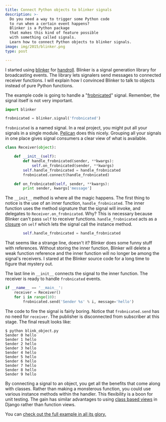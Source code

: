 ```yaml
---
title: Connect Python objects to blinker signals
description: >-
  Do you need a way to trigger some Python code
  to run when a certain event happens?
  Blinker is a Python package
  that makes this kind of feature possible
  with something called signals.
  Learn how to connect Python objects to blinker signals.
image: img/2015/blinker.png
type: post

---
```

I started using [blinker][bl] for [handroll][hr].
Blinker is a signal generation library for broadcasting events.
The library lets signalers send messages
to connected receiver functions.
I will explain how I convinced Blinker to talk to objects
instead of pure Python functions.

[bl]: https://pythonhosted.org/blinker/
[hr]: http://handroll.github.io/

The example code is going to handle a "[frobnicated][frob]" signal.
Remember, the signal itself is not very important.

[frob]: http://dictionary.reference.com/browse/frobnicate

```python
import blinker

frobnicated = blinker.signal('frobnicated')
```

`frobnicated` is a named signal.
In a real project,
you might put all your signals in a single module.
[Pelican][pel] does this nicely.
Grouping all your signals in one place
gives signal consumers a clear view of what is available.

[pel]: https://github.com/getpelican/pelican/blob/master/pelican/signals.py

```python
class Receiver(object):

    def __init__(self):
        def handle_frobnicated(sender, **kwargs):
            self.on_frobnicated(sender, **kwargs)
        self.handle_frobnicated = handle_frobnicated
        frobnicated.connect(handle_frobnicated)

    def on_frobnicated(self, sender, **kwargs):
        print sender, kwargs['message']
```

The `__init__` method is where all the magic happens.
The first thing to notice is the use of an inner function,
`handle_frobnicated`.
The inner function uses the method signature
that the signal will invoke,
and delegates to `Receiver.on_frobnicated`.
Why?
This is necessary
because Blinker can't pass `self` to receiver functions.
`handle_frobnicated` acts as a [closure][cl] on `self`
which lets the signal call the instance method.

[cl]: http://en.wikipedia.org/wiki/Closure_%28computer_programming%29

```python
        self.handle_frobnicated = handle_frobnicated
```

That seems like a strange line,
doesn't it?
Blinker does some funny stuff with references.
Without storing the inner function,
Blinker will delete a weak function reference
and the inner function will no longer be among the signal's receivers.
I stared at the Blinker source code
for a long time
to figure that mystery out.

The last line in `__init__` connects the signal to the inner function.
The receiver is ready to handle `frobnicated` events.

```python
if __name__ == '__main__':
    receiver = Receiver()
    for i in range(10):
        frobnicated.send('Sender %s' % i, message='hello')
```

The code to fire the signal is fairly boring.
Notice that `frobnicated.send` has no need for `receiver`.
The publisher is disconnected from subscriber at this stage.
The final result looks like:

```console
$ python blink_object.py
Sender 0 hello
Sender 1 hello
Sender 2 hello
Sender 3 hello
Sender 4 hello
Sender 5 hello
Sender 6 hello
Sender 7 hello
Sender 8 hello
Sender 9 hello
```

By connecting a signal to an object,
you get all the benefits that come along with classes.
Rather than making a monsterous function,
you could use various instance methods
within the handler.
This flexibility is a boon for unit testing.
The gain has similar advantages to using [class based views][cbv]
in Django
rather than function views.

[cbv]: https://docs.djangoproject.com/en/1.7/topics/class-based-views/intro/

You can [check out the full example in all its glory.](/2015/blink_object.py)
